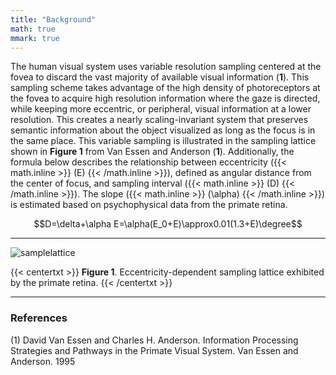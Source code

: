 ```yaml
---
title: "Background"
math: true
mmark: true
---
```


The human visual system uses variable resolution sampling centered at the fovea to discard the vast majority of available visual information (**1**). This sampling scheme takes advantage of the high density of photoreceptors at the fovea to acquire high resolution information where the gaze is directed, while keeping more eccentric, or peripheral, visual information at a lower resolution. This creates a nearly scaling-invariant system that preserves semantic information about the object visualized as long as the focus is in the same place.
This variable sampling is illustrated in the sampling lattice shown in **Figure 1** from Van Essen and Anderson (**1**). Additionally, the formula below describes the relationship between eccentricity ({{< math.inline >}} \(E\) {{< /math.inline >}}), defined as angular distance from the center of focus, and sampling interval ({{< math.inline >}} \(D\) {{< /math.inline >}}). The slope ({{< math.inline >}} \(\alpha\) {{< /math.inline >}}) is estimated based on psychophysical data from the primate retina.

$$D=\delta+\alpha E=\alpha(E_0+E)\approx0.01(1.3+E)\degree$$

---

![samplelattice]

{{< centertxt >}}
**Figure 1**. Eccentricity-dependent sampling lattice exhibited by the primate retina.
{{< /centertxt >}}

---

### References

(1) David Van Essen and Charles H. Anderson. Information Processing Strategies and Pathways in the Primate Visual System. Van Essen and Anderson. 1995

<!-- Links -->
[samplelattice]: /materials/sampling_lattice.png#center "Sampling Lattice"
